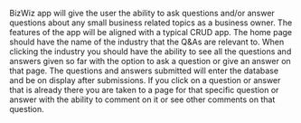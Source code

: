 BizWiz app will give the user the ability to ask questions and/or answer questions about any small business related topics as a business owner. The features of the app will be aligned with a typical CRUD app. The home page should have the name of the industry that the Q&As are relevant to. When clicking the industry you should have the ability to see all the questions and answers given so far with the option to ask a question or give an answer on that page. The questions and answers submitted will enter the database and be on display after submissions. If you click on a question or answer that is already there you are taken to a page for that specific question or answer with the ability to comment on it or see other comments on that question.
